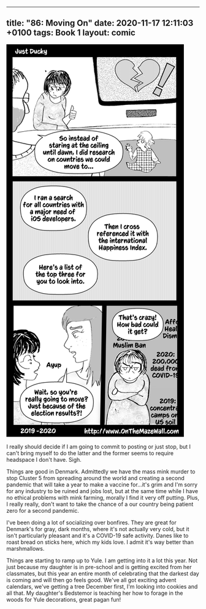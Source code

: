 
---
title: "86: Moving On"
date: 2020-11-17 12:11:03 +0100
tags: Book 1
layout: comic
---

![86: Moving On](/comics/Book_1_-_086_Moving_On.png)

I really should decide if I am going to commit to posting or just stop, but I can't bring myself to do the latter and the former seems to require headspace I don't have. Sigh.

Things are good in Denmark. Admittedly we have the mass mink murder to stop Cluster 5 from spreading around the world and  creating a second pandemic that will take a year to make a vaccine for...it's grim and I'm sorry for any industry to be ruined and jobs lost, but at the same time while I have no ethical problems with mink farming, morally I find it very off putting. Plus, I really really, don't want to take the chance of a our country being patient zero for a second pandemic. 

I've been doing a lot of socializing over bonfires. They are great for Denmark's for gray, dark months, where it's not actually very cold, but it isn't particularly pleasant and it's a COVID-19 safe activity. Danes like to roast bread on sticks here, which my kids love. I admit it's way better than marshmallows.

Things are starting to ramp up to Yule. I am getting into it a lot this year. Not just because my daughter is in pre-school and is getting excited from her classmates, but this year an entire month of celebrating that the darkest day is coming and will then go feels good. We've all got exciting advent calendars, we've getting a tree December first, I'm looking into cookies and all that. My daughter's Bedstemor is teaching her how to forage in the woods for Yule decorations, great pagan fun!
